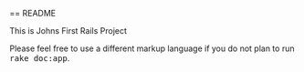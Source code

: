 == README

This is Johns First Rails Project

Please feel free to use a different markup language if you do not plan to run
<tt>rake doc:app</tt>.
